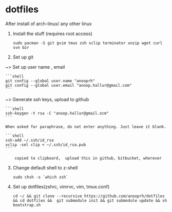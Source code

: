 dotfiles
========

After install of arch-linux/ any other linux

1. Install the stuff (requires root access)

	```shell
	sudo pacman -S git gvim tmux zsh xclip terminator unzip wget curl svn bzr    
	```
2. Set up git

~> Set up user name , email

	```shell
	git config --global user.name "anooprh"
	git config --global user.email "anoop.hallur@gmail.com"
	```

~> Generate ssh keys, upload to github

	```shell
	ssh-keygen -t rsa -C "anoop.hallur@gmail.ocm"
	```

	When asked for paraphrase, do not enter anything. Just leave it blank.

	```shell	
	ssh-add ~/.ssh/id_rsa
	xclip -sel clip < ~/.ssh/id_rsa.pub  
	```

		copied to clipboard,  upload this in github, bitbucket, wherever

3. Change default shell to z-shell

	```shell
	sudo chsh -s `which zsh`
	```

4. Set up dotfiles(zshrc, vimrvc, vim, tmux.conf)

	```shell
	cd ~/ && git clone --recursive https://github.com/anooprh/dotfiles && cd dotfiles &&  git submodule init && git submodule update && sh bootstrap.sh
	```

